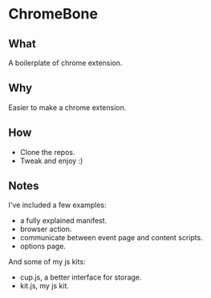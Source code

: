 # ChromeBone 

## What

A boilerplate of chrome extension.

## Why

Easier to make a chrome extension.

## How

- Clone the repos.
- Tweak and enjoy :)

## Notes

I've included a few examples:

- a fully explained manifest.
- browser action.
- communicate between event page and content scripts.
- options page.

And some of my js kits:

- cup.js, a better interface for storage.
- kit.js, my js kit.
